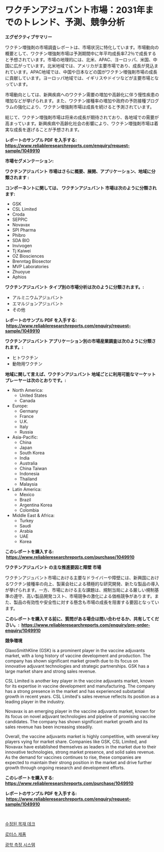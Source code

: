 <p><h1>ワクチンアジュバント市場：2031年までのトレンド、予測、競争分析</h1></p><p><strong>エグゼクティブサマリー</strong></p>
<p><p>ワクチン増強剤の市場調査レポートは、市場状況に特化しています。市場動向の概要として、ワクチン増強剤市場は予測期間中に年平均成長率7.2％で成長すると予想されています。市場の地理的には、北米、APAC、ヨーロッパ、米国、中国に広がっています。北米地域では、アメリカが主要市場であり、成長が見込まれています。APAC地域では、中国や日本などの国がワクチン増強剤市場の成長に貢献しています。ヨーロッパ地域では、イギリスやドイツなどが主要市場となっています。</p><p>市場動向としては、新興疾病へのワクチン需要の増加や高齢化に伴う慢性疾患の増加などが挙げられます。また、ワクチン接種率の増加や政府の予防接種プログラムの強化により、ワクチン増強剤市場は成長を続けると予測されています。</p><p>総じて、ワクチン増強剤市場は将来の成長が期待されており、各地域での需要が高まっています。新興疾病や高齢化社会の影響により、ワクチン増強剤市場は着実な成長を遂げることが予想されます。</p></p>
<p><strong>レポートのサンプル PDF を入手する: <a href="https://www.reliableresearchreports.com/enquiry/request-sample/1049910">https://www.reliableresearchreports.com/enquiry/request-sample/1049910</a></strong></p>
<p><strong>市場セグメンテーション:</strong></p>
<p><strong> ワクチンアジュバント 市場はさらに概要、展開、アプリケーション、地域に分類されます :</strong></p>
<p><strong>コンポーネントに関しては、 ワクチンアジュバント 市場は次のように分類されます: &nbsp;</strong></p>
<p><ul><li>GSK</li><li>CSL Limited</li><li>Croda</li><li>SEPPIC</li><li>Novavax</li><li>SPI Pharma</li><li>Phibro</li><li>SDA BIO</li><li>Invivogen</li><li>Tj Kaiwei</li><li>OZ Biosciences</li><li>Brenntag Biosector</li><li>MVP Laboratories</li><li>Zhuoyue</li><li>Aphios</li></ul></p>
<p><strong> ワクチンアジュバント タイプ別の市場分析は次のように分類されます。:</strong></p>
<p><ul><li>アルミニウムアジュバント</li><li>エマルジョンアジュバント</li><li>その他</li></ul></p>
<p><strong>レポートのサンプル PDF を入手する: &nbsp;<a href="https://www.reliableresearchreports.com/enquiry/request-sample/1049910">https://www.reliableresearchreports.com/enquiry/request-sample/1049910</a></strong></p>
<p><strong> ワクチンアジュバント アプリケーション別の市場産業調査は次のように分類されます。:</strong></p>
<p><ul><li>ヒトワクチン</li><li>動物用ワクチン</li></ul></p>
<p><strong>地域に関して言えば、ワクチンアジュバント 地域ごとに利用可能なマーケットプレーヤーは次のとおりです。:</strong></p>
<p><ul>
    <li>
        North America:
        <ul>
            <li>United States</li>
            <li>Canada</li>
        </ul>
    </li>
    <li>
        Europe:
        <ul>
            <li>Germany</li>
            <li>France</li>
            <li>U.K.</li>
            <li>Italy</li>
            <li>Russia</li>
        </ul>
    </li>
    <li>
        Asia-Pacific:
        <ul>
            <li>China</li>
            <li>Japan</li>
            <li>South Korea</li>
            <li>India</li>
            <li>Australia</li>
            <li>China Taiwan</li>
            <li>Indonesia</li>
            <li>Thailand</li>
            <li>Malaysia</li>
        </ul>
    </li>
    <li>
        Latin America:
        <ul>
            <li>Mexico</li>
            <li>Brazil</li>
            <li>Argentina Korea</li>
            <li>Colombia</li>
        </ul>
    </li>
    <li>
        Middle East & Africa:
        <ul>
            <li>Turkey</li>
            <li>Saudi</li>
            <li>Arabia</li>
            <li>UAE</li>
            <li>Korea</li>
        </ul>
    </li>
    </ul></p>
<p><strong>このレポートを購入する: &nbsp;<a href="https://www.reliableresearchreports.com/purchase/1049910">https://www.reliableresearchreports.com/purchase/1049910</a></strong></p>
<p><strong>ワクチンアジュバント の主な推進要因と障壁 市場</strong></p>
<p><p>ワクチンアジュバント市場における主要なドライバーや障壁には、新興国におけるワクチン接種率の向上、製薬会社による積極的な研究開発、新たな製品の導入が挙げられます。一方、市場における主な課題は、規制当局による厳しい規制基準の遵守、高い製品開発コスト、市場競争の激化による価格競争があります。また、製品の有効性や安全性に対する懸念も市場の成長を阻害する要因となっています。</p></p>
<p><strong>このレポートを購入する前に、質問がある場合は問い合わせるか、共有してください。:&nbsp; <a href="https://www.reliableresearchreports.com/enquiry/pre-order-enquiry/1049910">https://www.reliableresearchreports.com/enquiry/pre-order-enquiry/1049910</a></strong></p>
<p><strong>競争環境</strong></p>
<p><p>GlaxoSmithKline (GSK) is a prominent player in the vaccine adjuvants market, with a long history of vaccine development and production. The company has shown significant market growth due to its focus on innovative adjuvant technologies and strategic partnerships. GSK has a large market share and strong sales revenue.</p><p>CSL Limited is another key player in the vaccine adjuvants market, known for its expertise in vaccine development and manufacturing. The company has a strong presence in the market and has experienced substantial growth in recent years. CSL Limited's sales revenue reflects its position as a leading player in the industry.</p><p>Novavax is an emerging player in the vaccine adjuvants market, known for its focus on novel adjuvant technologies and pipeline of promising vaccine candidates. The company has shown significant market growth and its sales revenue has been increasing steadily.</p><p>Overall, the vaccine adjuvants market is highly competitive, with several key players vying for market share. Companies like GSK, CSL Limited, and Novavax have established themselves as leaders in the market due to their innovative technologies, strong market presence, and solid sales revenue. As the demand for vaccines continues to rise, these companies are expected to maintain their strong position in the market and drive further growth through ongoing research and development efforts.</p></p>
<p><strong>このレポートを購入する: &nbsp; <a href="https://www.reliableresearchreports.com/purchase/1049910">https://www.reliableresearchreports.com/purchase/1049910</a></strong></p>
<p><strong>レポートのサンプル PDF を入手する: &nbsp;<a href="https://www.reliableresearchreports.com/enquiry/request-sample/1049910">https://www.reliableresearchreports.com/enquiry/request-sample/1049910</a></strong><strong></strong></p>
<p>&nbsp;</p>
<p><p><a href="https://medium.com/@witoldadamczyk1904/%EC%88%98%EC%A0%95%EB%90%9C-%EB%82%98%EB%AC%B4-%EB%8D%B0%ED%81%AC-%EC%8B%9C%EC%9E%A5-%EB%8F%99%ED%96%A5-%EC%8B%9C%EC%9E%A5-%EB%8F%99%ED%96%A5-%EC%84%B1%EC%9E%A5-2024%EB%85%84%EB%B6%80%ED%84%B0-2031%EB%85%84%EA%B9%8C%EC%A7%80-%EC%98%88%EC%B8%A1%EB%90%9C-%EA%B2%BD%ED%96%A5-2f7f2c5a5932">수정된 목재 데크</a></p><p><a href="https://medium.com/@pyscho67867/%EB%A1%9C%ED%84%B0%EC%8A%A4-%EC%A0%9C%ED%92%88-%EC%8B%9C%EC%9E%A5-2031%EB%85%84%EA%B9%8C%EC%A7%80%EC%9D%98-%EC%84%B1%EA%B3%B5%EC%A0%81%EC%9D%B8-%EB%B9%84%EC%A6%88%EB%8B%88%EC%8A%A4-%EC%A0%84%EB%9E%B5%EC%9D%84-%EC%98%88%EC%B8%A1%ED%95%98%EB%8A%94-%EC%97%B4%EC%87%A0-4f185a30d00a">로터스 제품</a></p><p><a href="https://medium.com/@witoldadamczyk1904/%EA%B4%91%ED%95%99-%EC%B8%A1%EC%A0%95-%EC%8B%9C%EC%8A%A4%ED%85%9C-%EC%8B%9C%EC%9E%A5-%EC%84%B1%EA%B3%B5%EC%A0%81%EC%9D%B8-%EB%B9%84%EC%A6%88%EB%8B%88%EC%8A%A4-%EC%A0%84%EB%9E%B5%EC%9D%98-%ED%95%B5%EC%8B%AC-%EC%9A%94%EC%86%8C-2031%EB%85%84%EA%B9%8C%EC%A7%80-%EC%98%88%EC%B8%A1-3109ce60b055">광학 측정 시스템</a></p></p>